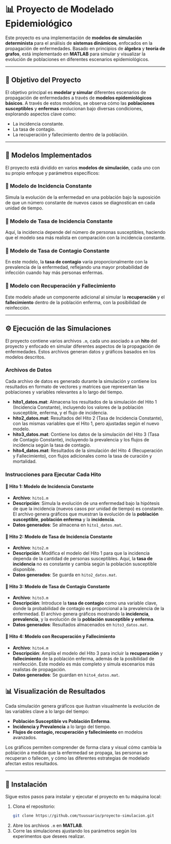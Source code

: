 # 📊 Proyecto de Modelado Epidemiológico

Este proyecto es una implementación de **modelos de simulación determinista** para el análisis de **sistemas dinámicos**, enfocados en la propagación de enfermedades. Basado en principios de **álgebra** y **teoría de grafos**, está implementado en **MATLAB** para simular y visualizar la evolución de poblaciones en diferentes escenarios epidemiológicos.

---

## 🎯 Objetivo del Proyecto

El objetivo principal es **modelar y simular** diferentes escenarios de propagación de enfermedades a través de **modelos epidemiológicos básicos**. A través de estos modelos, se observa cómo las **poblaciones susceptibles** y **enfermas** evolucionan bajo diversas condiciones, explorando aspectos clave como:

- La incidencia constante.
- La tasa de contagio.
- La recuperación y fallecimiento dentro de la población.

---

## 🧩 Modelos Implementados

El proyecto está dividido en varios **modelos de simulación**, cada uno con su propio enfoque y parámetros específicos:

### 🔹 Modelo de Incidencia Constante
Simula la evolución de la enfermedad en una población bajo la suposición de que un número constante de nuevos casos se diagnostican en cada unidad de tiempo.

### 🔹 Modelo de Tasa de Incidencia Constante
Aquí, la incidencia depende del número de personas susceptibles, haciendo que el modelo sea más realista en comparación con la incidencia constante.

### 🔹 Modelo de Tasa de Contagio Constante
En este modelo, la **tasa de contagio** varía proporcionalmente con la prevalencia de la enfermedad, reflejando una mayor probabilidad de infección cuando hay más personas enfermas.

### 🔹 Modelo con Recuperación y Fallecimiento
Este modelo añade un componente adicional al simular la **recuperación** y el **fallecimiento** dentro de la población enferma, con la posibilidad de reinfección.

---

## ⚙️ Ejecución de las Simulaciones

El proyecto contiene varios archivos `.m`, cada uno asociado a un **hito** del proyecto y enfocado en simular diferentes aspectos de la propagación de enfermedades. Estos archivos generan datos y gráficos basados en los modelos descritos.

### Archivos de Datos
Cada archivo de datos es generado durante la simulación y contiene los resultados en formato de vectores y matrices que representan las poblaciones y variables relevantes a lo largo del tiempo.

- **hito1_datos.mat**: Almacena los resultados de la simulación del Hito 1 (Incidencia Constante), incluyendo los valores de la población susceptible, enferma, y el flujo de incidencia.
- **hito2_datos.mat**: Resultados del Hito 2 (Tasa de Incidencia Constante), con las mismas variables que el Hito 1, pero ajustadas según el nuevo modelo.
- **hito3_datos.mat**: Contiene los datos de la simulación del Hito 3 (Tasa de Contagio Constante), incluyendo la prevalencia y los flujos de incidencia según la tasa de contagio.
- **hito4_datos.mat**: Resultados de la simulación del Hito 4 (Recuperación y Fallecimiento), con flujos adicionales como la tasa de curación y mortalidad.

### Instrucciones para Ejecutar Cada Hito

#### 🔹 Hito 1: Modelo de Incidencia Constante
- **Archivo**: `hito1.m`
- **Descripción**: Simula la evolución de una enfermedad bajo la hipótesis de que la incidencia (nuevos casos por unidad de tiempo) es constante. El archivo genera gráficos que muestran la evolución de la **población susceptible**, **población enferma** y la **incidencia**.
- **Datos generados**: Se almacena en `hito1_datos.mat`.

#### 🔹 Hito 2: Modelo de Tasa de Incidencia Constante
- **Archivo**: `hito2.m`
- **Descripción**: Modifica el modelo del Hito 1 para que la incidencia dependa de la cantidad de personas susceptibles. Aquí, la **tasa de incidencia** no es constante y cambia según la población susceptible disponible.
- **Datos generados**: Se guarda en `hito2_datos.mat`.

#### 🔹 Hito 3: Modelo de Tasa de Contagio Constante
- **Archivo**: `hito3.m`
- **Descripción**: Introduce la **tasa de contagio** como una variable clave, donde la probabilidad de contagio es proporcional a la prevalencia de la enfermedad. El archivo genera gráficos mostrando la **incidencia**, **prevalencia**, y la evolución de la **población susceptible y enferma**.
- **Datos generados**: Resultados almacenados en `hito3_datos.mat`.

#### 🔹 Hito 4: Modelo con Recuperación y Fallecimiento
- **Archivo**: `hito4.m`
- **Descripción**: Amplía el modelo del Hito 3 para incluir la **recuperación** y **fallecimiento** de la población enferma, además de la posibilidad de reinfección. Este modelo es más completo y simula escenarios más realistas de propagación.
- **Datos generados**: Se guardan en `hito4_datos.mat`.


## 📊 Visualización de Resultados

Cada simulación genera gráficos que ilustran visualmente la evolución de las variables clave a lo largo del tiempo:

- **Población Susceptible vs Población Enferma**.
- **Incidencia y Prevalencia** a lo largo del tiempo.
- **Flujos de contagio, recuperación y fallecimiento** en modelos avanzados.

Los gráficos permiten comprender de forma clara y visual cómo cambia la población a medida que la enfermedad se propaga, las personas se recuperan o fallecen, y cómo las diferentes estrategias de modelado afectan estos resultados.

---

## 🚀 Instalación

Sigue estos pasos para instalar y ejecutar el proyecto en tu máquina local:

1. Clona el repositorio:
   ```bash
   git clone https://github.com/tuusuario/proyecto-simulacion.git
   ```
2. Abre los archivos `.m` en **MATLAB**.
3. Corre las simulaciones ajustando los parámetros según los experimentos que desees realizar.
